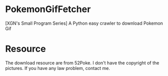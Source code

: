 # PokemonGifFetcher
[XGN's Small Program Series] A Python easy crawler to download Pokemon Gif
# Resource
The download resource are from 52Poke. I don't have the copyright of the pictures. If you have any law problem, contact me.

